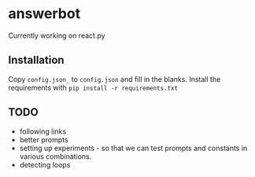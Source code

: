 # answerbot

Currently working on react.py

## Installation

Copy `config.json_` to `config.json` and fill in the blanks.
Install the requirements with `pip install -r requirements.txt`

## TODO
* following links
* better prompts
* setting up experiments - so that we can test prompts and constants in various combinations.
* detecting loops
